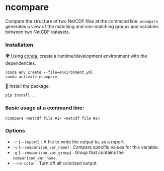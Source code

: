 # ncompare
Compare the structure of two NetCDF files at the command line.
`ncompare` generates a view of the matching and non-matching groups and variables between two NetCDF datasets.

### Installation

🌍 Using [conda](https://docs.conda.io/projects/conda/en/latest/index.html#),
create a runtime/development environment with the dependencies.

```shell script
conda env create --file=environment.yml
conda activate ncompare
```

💾 Install the package:
```shell script
pip install .
```

### Basic usage at a command line:
```
ncompare <netcdf file #1> <netcdf file #2>
```

### Options

- `-r` (`--report`) : A file to write the output to, as a report.
- `-v` (`--comparison_var_name`) : Compare specific values for this variable.
- `-g` (`--comparison_var_group`) : Group that contains the `comparison_var_name`.
- `--no-color` : Turn off all colorized output.
